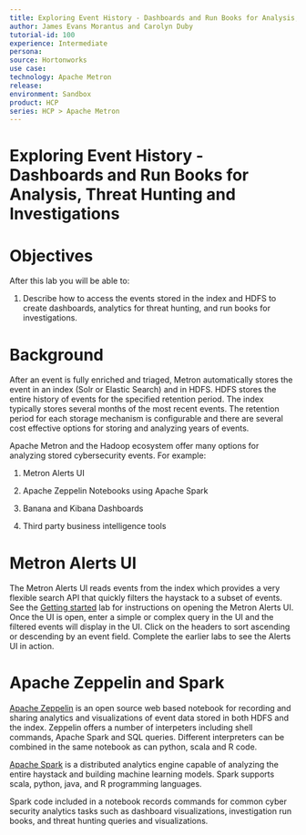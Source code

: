 ```yaml
---
title: Exploring Event History - Dashboards and Run Books for Analysis, Threat Hunting and Investigations
author: James Evans Morantus and Carolyn Duby
tutorial-id: 100
experience: Intermediate
persona: 
source: Hortonworks
use case: 
technology: Apache Metron
release: 
environment: Sandbox
product: HCP
series: HCP > Apache Metron
---
```


# Exploring Event History - Dashboards and Run Books for Analysis, Threat Hunting and Investigations

# Objectives

After this lab you will be able to:

1. Describe how to access the events stored in the index and HDFS to create dashboards, analytics for threat hunting, and run books for investigations. 

# Background

After an event is fully enriched and triaged, Metron automatically stores the event in an index (Solr or Elastic Search) and in HDFS.  HDFS stores the entire history of events for the specified retention period.  The index typically stores several months of the most recent events.  The retention period for each storage mechanism is configurable and there are several cost effective options for storing and analyzing years of events.

Apache Metron and the Hadoop ecosystem offer many options for analyzing stored cybersecurity events.  For example:

1. Metron Alerts UI

2. Apache Zeppelin Notebooks using Apache Spark

3. Banana and Kibana Dashboards

4. Third party business intelligence tools 

# Metron Alerts UI

The Metron Alerts UI reads events from the index which provides a very flexible search API that quickly filters the haystack to a subset of events.  See the [Getting started](../01_GettingStarted/tutorial.md) lab for instructions on opening the Metron Alerts UI.  Once the UI is open, enter a simple or complex query in the UI and the filtered events will display in the UI.  Click on the headers to sort ascending or descending by an event field.  Complete the earlier labs to see the Alerts UI in action.

# Apache Zeppelin and Spark

[Apache Zeppelin](https://zeppelin.apache.org/) is an open source web based notebook for recording and sharing analytics and visualizations of event data stored in both HDFS and the index.  Zeppelin offers a number of interpeters including shell commands, Apache Spark and SQL queries.  Different interpreters can be combined in the same notebook as can python, scala and R code.

[Apache Spark](https://spark.apache.org/) is a distributed analytics engine capable of analyzing the entire haystack and building machine learning models. Spark supports scala, python, java, and R programming languages.

Spark code included in a notebook records commands for common cyber security analytics tasks such as dashboard visualizations, investigation run books, and threat hunting queries and visualizations.
